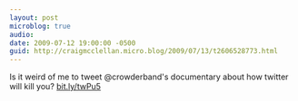```yaml
---
layout: post
microblog: true
audio: 
date: 2009-07-12 19:00:00 -0500
guid: http://craigmcclellan.micro.blog/2009/07/13/t2606528773.html
---
```

Is it weird of me to tweet @crowderband's documentary about how twitter will kill you? [bit.ly/twPu5](http://bit.ly/twPu5)
